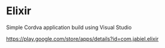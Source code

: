 # Elixir
Simple Cordva application build using Visual Studio

https://play.google.com/store/apps/details?id=com.jabiel.elixir

